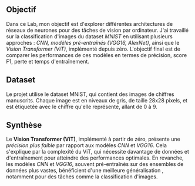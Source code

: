 ## Objectif
Dans ce Lab, mon objectif est d'explorer différentes architectures de réseaux de neurones pour des tâches de vision par ordinateur.
J'ai travaillé sur la classification d'images du dataset *MNIST* en utilisant plusieurs approches : 
*CNN,  modèles pré-entraînés (VGG16, AlexNet)*, ainsi que le *Vision Transformer (ViT)*, implémenté depuis zéro.
L'objectif final est de comparer les performances de ces modèles en termes de précision, score F1, perte et temps d'entraînement.

## Dataset
Le projet utilise le dataset MNIST, qui contient des images de chiffres manuscrits. Chaque image est en niveaux de gris, de taille 28x28 pixels, 
et est étiquetée avec le chiffre qu'elle représente, allant de 0 à 9.

## Synthèse
Le **Vision Transformer (ViT)**, implémenté à partir de zéro, présente une *précision plus faible* par rapport aux modèles *CNN* et *VGG16*.
Cela s'explique par la complexité du ViT, qui nécessite davantage de données et d'entraînement pour atteindre des performances optimales.
En revanche, les modèles *CNN* et *VGG16*, souvent pré-entraînés sur des ensembles de données plus vastes, bénéficient d'une meilleure généralisation
, notamment pour des tâches comme la classification d'images.


